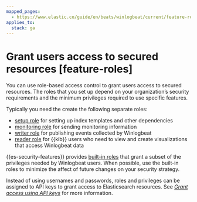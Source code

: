 ```yaml
---
mapped_pages:
  - https://www.elastic.co/guide/en/beats/winlogbeat/current/feature-roles.html
applies_to:
  stack: ga
---
```


# Grant users access to secured resources [feature-roles]

You can use role-based access control to grant users access to secured resources. The roles that you set up depend on your organization’s security requirements and the minimum privileges required to use specific features.

Typically you need the create the following separate roles:

* [setup role](/reference/winlogbeat/privileges-to-setup-beats.md) for setting up index templates and other dependencies
* [monitoring role](/reference/winlogbeat/privileges-to-publish-monitoring.md) for sending monitoring information
* [writer role](/reference/winlogbeat/privileges-to-publish-events.md)  for publishing events collected by Winlogbeat
* [reader role](/reference/winlogbeat/kibana-user-privileges.md) for {{kib}} users who need to view and create visualizations that access Winlogbeat data

{{es-security-features}} provides [built-in roles](elasticsearch://reference/elasticsearch/roles.md) that grant a subset of the privileges needed by Winlogbeat users. When possible, use the built-in roles to minimize the affect of future changes on your security strategy.

Instead of using usernames and passwords, roles and privileges can be assigned to API keys to grant access to Elasticsearch resources. See [*Grant access using API keys*](/reference/winlogbeat/beats-api-keys.md) for more information.






